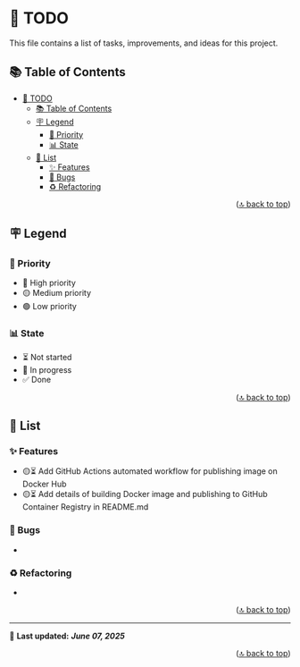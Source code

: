 <!-- markdownlint-disable MD033 MD041 -->

<a id="top"></a>

# 📝 TODO

This file contains a list of tasks, improvements, and ideas for this project.

## 📚 Table of Contents

- [📝 TODO](#-todo)
  - [📚 Table of Contents](#-table-of-contents)
  - [🪧 Legend](#-legend)
    - [🚨 Priority](#-priority)
    - [📊 State](#-state)
  - [📝 List](#-list)
    - [✨ Features](#-features)
    - [🐛 Bugs](#-bugs)
    - [♻️ Refactoring](#️-refactoring)

<p align="right">(<a href="#top">🔝 back to top</a>)</p>

## 🪧 Legend

### 🚨 Priority

- 🔴 High priority
- 🟡 Medium priority
- 🟢 Low priority

### 📊 State

- ⏳ Not started
- 🔄 In progress
- ✅ Done

<p align="right">(<a href="#top">🔝 back to top</a>)</p>

## 📝 List

### ✨ Features

- 🟡⏳ Add GitHub Actions automated workflow for publishing image on Docker Hub
- 🟡⏳ Add details of building Docker image and publishing to GitHub Container Registry in README.md

### 🐛 Bugs

-

### ♻️ Refactoring

-

<p align="right">(<a href="#top">🔝 back to top</a>)</p>

---

📌 **Last updated:** ***June 07, 2025***

<p align="right">(<a href="#top">🔝 back to top</a>)</p>
